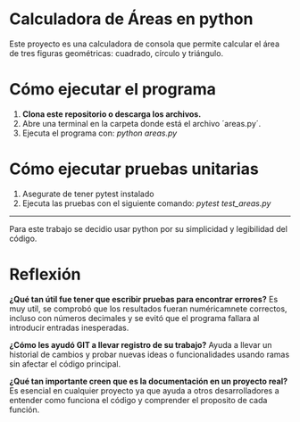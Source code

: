 # Calculadora de Áreas en python

Este proyecto es una calculadora de consola que permite calcular 
el área de tres figuras geométricas: cuadrado, círculo y triángulo.

# Cómo ejecutar el programa

1. **Clona este repositorio o descarga los archivos.**
2. Abre una terminal en la carpeta donde está el archivo ´areas.py´.
3. Ejecuta el programa con:
*python areas.py*

# Cómo ejecutar pruebas unitarias

1. Asegurate de tener pytest instalado
2. Ejecuta las pruebas con el siguiente comando:
*pytest test_areas.py*

----------------------------------------------------
Para este trabajo se decidio usar python por su simplicidad y legibilidad del código.

# Reflexión

**¿Qué tan útil fue tener que escribir pruebas para encontrar errores?**
Es muy util, se comprobó que los resultados fueran numéricamnete correctos, 
incluso con números decimales y se evitó que el programa fallara al introducir entradas inesperadas.

**¿Cómo les ayudó GIT a llevar registro de su trabajo?**
Ayuda a llevar un historial de cambios y probar nuevas ideas o funcionalidades 
usando ramas sin afectar el código principal.

**¿Qué tan importante creen que es la documentación en un proyecto real?**
Es esencial en cualquier proyecto ya que ayuda a otros desarrolladores a entender 
como funciona el código y comprender el proposito de cada función.